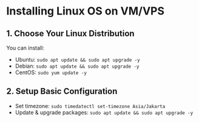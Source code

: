 # Installing Linux OS on VM/VPS

## 1. Choose Your Linux Distribution

You can install:

- Ubuntu: `sudo apt update && sudo apt upgrade -y`
- Debian: `sudo apt update && sudo apt upgrade -y`
- CentOS: `sudo yum update -y`

## 2. Setup Basic Configuration

- Set timezone: `sudo timedatectl set-timezone Asia/Jakarta`
- Update & upgrade packages: `sudo apt update && sudo apt upgrade -y`
